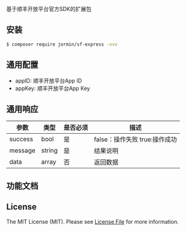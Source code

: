 基于顺丰开放平台官方SDK的扩展包

## 安装

``` bash
$ composer require jormin/sf-express -vvv
```

## 通用配置

 - appID: 顺丰开放平台App ID
 - appKey: 顺丰开放平台App Key

## 通用响应

| 参数  | 类型  | 是否必须  | 描述  |
| ------------ | ------------ | ------------ | ------------ |
| success | bool | 是 | false：操作失败 true:操作成功 |
| message | string | 是 | 结果说明 |
| data | array | 否 | 返回数据 |


## 功能文档

## License

The MIT License (MIT). Please see [License File](LICENSE.md) for more information.
